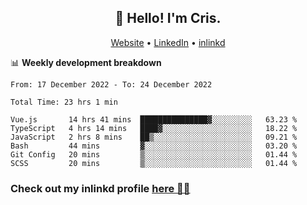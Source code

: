 
<h2 align="center">👋 Hello! I'm Cris.</h2>
<p align="center">
  <a href="https://www.criscunas.dev">Website</a> •
  <a href="https://www.linkedin.com/in/cristophercunas/">LinkedIn</a> •
  <a href="https://www.inlinkd.app">inlinkd</a>
  
</p>


📊 **Weekly development breakdown**
<!--START_SECTION:waka-->

```text
From: 17 December 2022 - To: 24 December 2022

Total Time: 23 hrs 1 min

Vue.js       14 hrs 41 mins  ███████████████▓░░░░░░░░░   63.23 %
TypeScript   4 hrs 14 mins   ████▓░░░░░░░░░░░░░░░░░░░░   18.22 %
JavaScript   2 hrs 8 mins    ██▒░░░░░░░░░░░░░░░░░░░░░░   09.21 %
Bash         44 mins         ▓░░░░░░░░░░░░░░░░░░░░░░░░   03.20 %
Git Config   20 mins         ▒░░░░░░░░░░░░░░░░░░░░░░░░   01.44 %
SCSS         20 mins         ▒░░░░░░░░░░░░░░░░░░░░░░░░   01.44 %
```

<!--END_SECTION:waka-->

<div> 
  <h3>Check out my inlinkd profile
  <a href="https://www.inlinkd.app/link/cristophercunas">here 👨‍💻</a>
  </h3>
</div>
